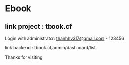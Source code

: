 # Ebook

## link project : tbook.cf


Login with administrator: thanhhv317@gmail.com - 123456

link backend : tbook.cf/admin/dashboard/list.

Thanks for visiting
